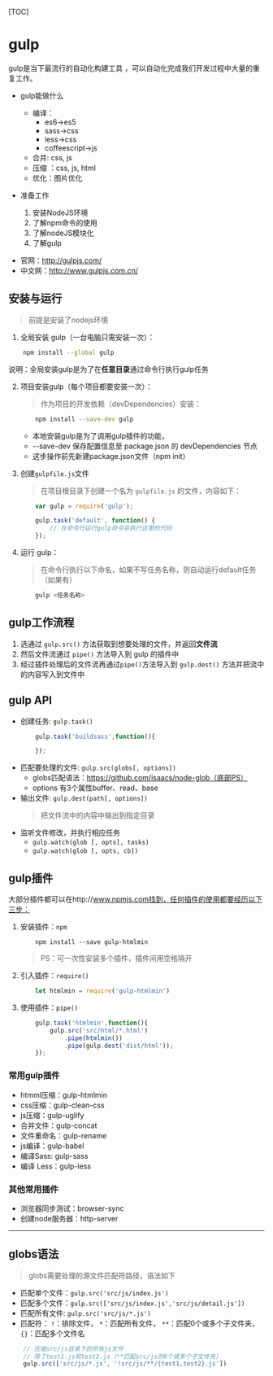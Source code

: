 [TOC]

# gulp
gulp是当下最流行的自动化构建工具 ，可以自动化完成我们开发过程中大量的重复工作。

* gulp能做什么
    * 编译：
        * es6->es5
        * sass->css
        * less->css
        * coffeescript->js
    * 合并: css, js
    * 压缩 ：css, js, html
    * 优化：图片优化

* 准备工作
    1. 安装NodeJS环境
    2. 了解npm命令的使用
    3. 了解nodeJS模块化
    3. 了解gulp

>
* 官网：http://gulpjs.com/
* 中文网：http://www.gulpjs.com.cn/

## 安装与运行
>前提是安装了nodejs环境

1. 全局安装 gulp（一台电脑只需安装一次）：
```bash
    npm install --global gulp
```
说明：全局安装gulp是为了在**任意目录**通过命令行执行gulp任务

2. 项目安装gulp（每个项目都要安装一次）：
    > 作为项目的开发依赖（devDependencies）安装：
    ```bash
        npm install --save-dev gulp
    ```
    - 本地安装gulp是为了调用gulp插件的功能，
    - --save-dev 保存配置信息至 package.json 的 devDependencies 节点
    - 这步操作前先新建package.json文件（npm init）

3. 创建`gulpfile.js`文件
    > 在项目根目录下创建一个名为 `gulpfile.js` 的文件，内容如下：
    ```js
        var gulp = require('gulp');

        gulp.task('default', function() {
            // 在命令行运行gulp命令会执行这里的代码
        });
    ```

4. 运行 gulp：
    > 在命令行执行以下命名，如果不写任务名称，则自动运行default任务（如果有）
    ```bash
        gulp <任务名称>
    ```

## gulp工作流程
1. 选通过 `gulp.src()` 方法获取到想要处理的文件，并返回**文件流**
2. 然后文件流通过 `pipe()` 方法导入到 gulp 的插件中
3. 经过插件处理后的文件流再通过`pipe()`方法导入到 `gulp.dest()` 方法并把流中的内容写入到文件中


## gulp API
* 创建任务: `gulp.task()`
    ```js
        gulp.task('buildsass',function(){

        });
    ``` 
* 匹配要处理的文件: `gulp.src(globs[, options])`
    * globs匹配语法：https://github.com/isaacs/node-glob（底部PS） 
    * options 有3个属性buffer、read、base
* 输出文件: `gulp.dest(path[, options])`
    > 把文件流中的内容中输出到指定目录
*  监听文件修改，并执行相应任务
    * `gulp.watch(glob [, opts], tasks)`
    * `gulp.watch(glob [, opts, cb])`  

## gulp插件
大部分插件都可以在http://www.npmjs.com找到，任何插件的使用都要经历以下三步：

1. 安装插件：`npm`
    ```
        npm install --save gulp-htmlmin
    ```
    > PS：可一次性安装多个插件，插件间用空格隔开

2. 引入插件：`require()`
    ```js
        let htmlmin = require('gulp-htmlmin')
    ```

3. 使用插件：`pipe()`
    ```js
        gulp.task('htmlmin',function(){
            gulp.src('src/html/*.html')
                .pipe(htmlmin())
                .pipe(gulp.dest('dist/html'));
        });
    ```

### 常用gulp插件
* htmml压缩：gulp-htmlmin
* css压缩：gulp-clean-css
* js压缩：gulp-uglify
* 合并文件：gulp-concat
* 文件重命名：gulp-rename
* js编译：gulp-babel
* 编译Sass: gulp-sass
* 编译 Less：gulp-less

### 其他常用插件
* 浏览器同步测试：browser-sync
* 创建node服务器：http-server

---

## globs语法
> globs需要处理的源文件匹配符路径，语法如下

* 匹配单个文件：`gulp.src('src/js/index.js')`
* 匹配多个文件：`gulp.src(['src/js/index.js','src/js/detail.js'])`
* 匹配所有文件: `gulp.src('src/js/*.js')`
* 匹配符：
    `!`：排除文件，
    `*`：匹配所有文件，
    `**`：匹配0个或多个子文件夹，
    `{}`：匹配多个文件名

```js
    // 压缩src/js目录下的所有js文件
    // 除了test1.js和test2.js（**匹配src/js的0个或多个子文件夹）
    gulp.src(['src/js/*.js', '!src/js/**/{test1,test2}.js'])
```